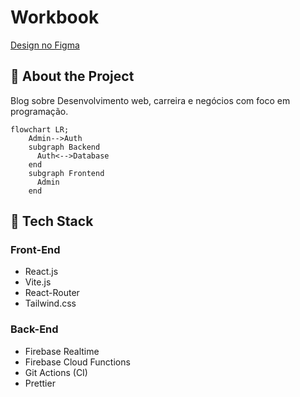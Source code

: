 # Workbook

[Design no Figma](https://www.figma.com/file/nuodG3B6kIlHHJjqlsz6IH/My-Wallet?node-id=2%3A64)

## 🤔 About the Project

Blog sobre Desenvolvimento web, carreira e negócios com foco em programação.

```mermaid
flowchart LR;
    Admin-->Auth
    subgraph Backend
      Auth<-->Database
    end
    subgraph Frontend
      Admin
    end
```

## 🧪 Tech Stack

### Front-End

- React.js
- Vite.js
- React-Router
- Tailwind.css

### Back-End

- Firebase Realtime
- Firebase Cloud Functions
- Git Actions (CI)
- Prettier
